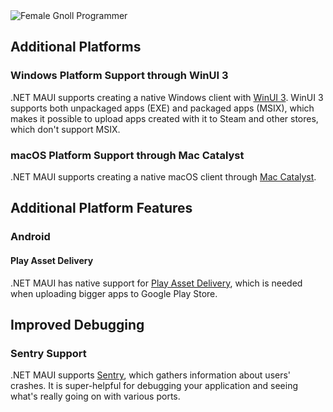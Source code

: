 <img alt="Female Gnoll Programmer" src="https://github.com/user-attachments/assets/803bdc08-16e2-46f7-962e-65ff06a9e40b" />


## Additional Platforms


### Windows Platform Support through WinUI 3


.NET MAUI supports creating a native Windows client with [WinUI 3](https://learn.microsoft.com/en-us/windows/apps/winui/winui3/). WinUI 3 supports both unpackaged apps (EXE) and packaged apps (MSIX), which makes it possible to upload apps created with it to Steam and other stores, which don't support MSIX.


### macOS Platform Support through Mac Catalyst


.NET MAUI supports creating a native macOS client through [Mac Catalyst](https://developer.apple.com/documentation/uikit/mac-catalyst).


## Additional Platform Features


### Android


#### Play Asset Delivery


.NET MAUI has native support for [Play Asset Delivery](https://developer.android.com/guide/playcore/asset-delivery), which is needed when uploading bigger apps to Google Play Store.


## Improved Debugging


### Sentry Support


.NET MAUI supports [Sentry](https://sentry.io), which gathers information about users' crashes. It is super-helpful for debugging your application and seeing what's really going on with various ports.